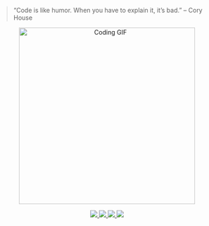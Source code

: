 > “Code is like humor. When you have to explain it, it’s bad.” – Cory House

<p align="center">
  <img src="https://media.giphy.com/media/qgQUggAC3Pfv687qPC/giphy.gif" width="400" alt="Coding GIF">
</p>

<p align="center">
  <a href="https://x.com/kartik___doda" target="_blank">
    <img src="https://img.shields.io/badge/Twitter-blue?logo=twitter&logoColor=white&style=for-the-badge">
  </a>
  <a href="https://kartikdoda.tech/" target="_blank">
    <img src="https://img.shields.io/badge/LinkedIn-black?logo=portfolio&logoColor=white&style=for-the-badge">
  </a>
  <a href="https://www.linkedin.com/in/kartikd4152g/" target="_blank">
    <img src="https://img.shields.io/badge/Blogs-blue?logo=linkedin&logoColor=white&style=for-the-badge">
  </a>
  <a href="https://readyy.hashnode.dev/" target="_blank">
    <img src="https://img.shields.io/badge/Projects-red?style=for-the-badge">
  </a>
</p>
